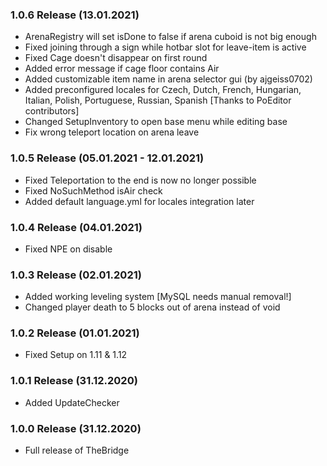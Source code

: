 ### 1.0.6 Release (13.01.2021)
* ArenaRegistry will set isDone to false if arena cuboid is not big enough
* Fixed joining through a sign while hotbar slot for leave-item is active
* Fixed Cage doesn't disappear on first round
* Added error message if cage floor contains Air
* Added customizable item name in arena selector gui (by ajgeiss0702)
* Added preconfigured locales for Czech, Dutch, French, Hungarian, Italian,
  Polish, Portuguese, Russian, Spanish [Thanks to PoEditor contributors]
* Changed SetupInventory to open base menu while editing base
* Fix wrong teleport location on arena leave

### 1.0.5 Release (05.01.2021 - 12.01.2021)
* Fixed Teleportation to the end is now no longer possible
* Fixed NoSuchMethod isAir check
* Added default language.yml for locales integration later

### 1.0.4 Release (04.01.2021)
* Fixed NPE on disable

### 1.0.3 Release (02.01.2021)
* Added working leveling system [MySQL needs manual removal!]
* Changed player death to 5 blocks out of arena instead of void

### 1.0.2 Release (01.01.2021)
* Fixed Setup on 1.11 & 1.12

### 1.0.1 Release (31.12.2020)
* Added UpdateChecker

### 1.0.0 Release (31.12.2020)
* Full release of TheBridge


